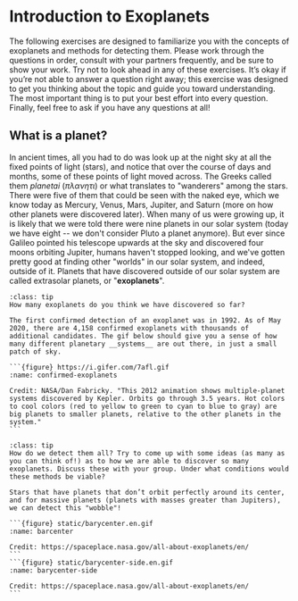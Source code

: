 # Introduction to Exoplanets

The following exercises are designed to familiarize you with the concepts of exoplanets and methods for detecting them. Please work through the questions in order, consult with your partners frequently, and be sure to show your work. Try not to look ahead in any of these exercises. It’s okay if you’re not able to answer a question right away; this exercise was designed to get you thinking about the topic and guide you toward understanding. The most important thing is to put your best effort into every question. Finally, feel free to ask if you have any questions at all!

## What is a planet?

In ancient times, all you had to do was look up at the night sky at all the fixed points of light (stars), and notice that over the course of days and months, some of these points of light moved across. The Greeks called them *planetai* ($\pi \lambda \alpha \nu \eta \tau \iota$) or what translates to "wanderers" among the stars. There were five of them that could be seen with the naked eye, which we know today as Mercury, Venus, Mars, Jupiter, and Saturn (more on how other planets were discovered later). When many of us were growing up, it is likely that we were told there were nine planets in our solar system (today we have eight -- we don't consider Pluto a planet anymore). But ever since Galileo pointed his telescope upwards at the sky and discovered four moons orbiting Jupiter, humans haven't stopped looking, and we've gotten pretty good at finding other "worlds" in our solar system, and indeed, outside of it. Planets that have discovered outside of our solar system are called extrasolar planets, or "__exoplanets__".

```{admonition} Question 1
:class: tip
How many exoplanets do you think we have discovered so far?
```

````{dropdown} Confirmed Exoplanets
The first confirmed detection of an exoplanet was in 1992. As of May 2020, there are 4,158 confirmed exoplanets with thousands of additional candidates. The gif below should give you a sense of how many different planetary __systems__ are out there, in just a small patch of sky.

```{figure} https://i.gifer.com/7afl.gif
:name: confirmed-exoplanets

Credit: NASA/Dan Fabricky. "This 2012 animation shows multiple-planet systems discovered by Kepler. Orbits go through 3.5 years. Hot colors to cool colors (red to yellow to green to cyan to blue to gray) are big planets to smaller planets, relative to the other planets in the system."
```
````

```{admonition} Question 2
:class: tip
How do we detect them all? Try to come up with some ideas (as many as you can think of!) as to how we are able to discover so many exoplanets. Discuss these with your group. Under what conditions would these methods be viable?
```

````{dropdown} Wobbly Stars
Stars that have planets that don’t orbit perfectly around its center, and for massive planets (planets with masses greater than Jupiters), we can detect this "wobble"!

```{figure} static/barycenter.en.gif
:name: barcenter

Credit: https://spaceplace.nasa.gov/all-about-exoplanets/en/
```
```{figure} static/barycenter-side.en.gif
:name: barycenter-side

Credit: https://spaceplace.nasa.gov/all-about-exoplanets/en/
```
````